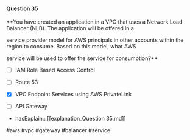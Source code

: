 #### Question  35


**You have created an application in a VPC that uses a Network Load Balancer (NLB). The application will be offered in a

service provider model for AWS principals in other accounts within the region to consume. Based on this model, what AWS

service will be used to offer the service for consumption?**


- [ ] IAM Role Based Access Control


- [ ] Route 53


- [x] VPC Endpoint Services using AWS PrivateLink


- [ ] API Gateway



- hasExplain:: [[explanation_Question  35.md]]

#aws #vpc #gateway #balancer #service 